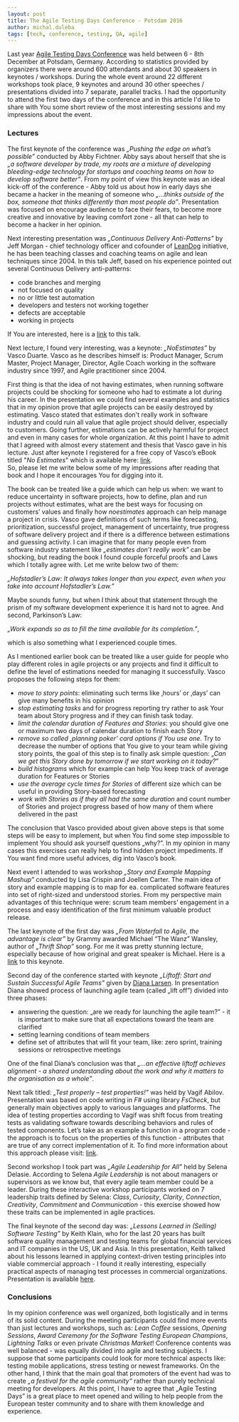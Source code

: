 ```yaml
---
layout: post
title: The Agile Testing Days Conference - Potsdam 2016
author: michal.duleba
tags: [tech, conference, testing, QA, agile]
---
```


Last year [Agile Testing Days Conference](https://agiletestingdays.com/) was held between 6 - 8th December at Potsdam, Germany. 
According to statistics provided by organizers there were around 600 attendants and about 30 speakers in keynotes / workshops. 
During the whole event around 22 different workshops took place, 9 keynotes
and around 30 other speeches / presentations divided into 7 separate, parallel tracks. 
I had the opportunity to attend the first two days of the conference and in
this article I'd like to share with You some short review of the most
interesting sessions and my impressions about the event.

### Lectures

The first keynote of the conference was *„Pushing the edge on what’s possible”* conducted by Abby Fichtner. 
Abby says about herself that she is *„a software developer by trade, my roots
are a mixture of developing bleeding-edge technology for startups and coaching
teams on how to develop software better”*. 
From my point of view this keynote was an ideal kick-off of the conference -
Abby told us about how in early days she became a hacker in the meaning of
someone who *„…thinks outside of the box, someone that thinks differently than most people do”*. 
Presentation was focused on encourage audience to face their fears, to become
more creative and innovative by leaving comfort zone - all that can help to become a hacker in her opinion. 

Next interesting presentation was *„Continuous Delivery Anti-Patterns”* by
Jeff Morgan - chief technology officer and cofounder of
[LeanDog](https://www.leandog.com/) initiative, he has been teaching classes
and coaching teams on agile and lean techniques since 2004. 
In this talk Jeff, based on his experience pointed out several Continuous
Delivery anti-patterns: 

- code branches and merging
- not focused on quality
- no or little test automation
- developers and testers not working together
- defects are acceptable
- working in projects

If You are interested, here is a [link](https://www.youtube.com/watch?v=ru1-CYouPjg) to this talk. 

Next lecture, I found very interesting, was a keynote: *„NoEstimates”* by
Vasco Duarte. Vasco as he describes himself is: Product Manager, Scrum Master,
Project Manager, Director, Agile Coach working in the software industry since
1997, and Agile practitioner since 2004.

First thing is that the idea of not having estimates, when running software
projects could be shocking for someone who had to estimate a lot during his
career. In the presentation we could find several examples and statistics that
in my opinion prove that agile projects can be easily destroyed by estimating. 
Vasco stated that estimates don't really work in software industry and could
ruin all value that agile project should deliver, especially to customers.
Going further, estimations can be actively harmful for project and even in
many cases for whole organization. 
At this point I have to admit that I agreed with almost every statement and
thesis that Vasco gave in his lecture. 
Just after keynote I registered for a free copy of Vasco’s eBook titled "*No
Estimates*" which is available here: [link](http://noestimatesbook.com).  
So, please let me write below some of my impressions after reading that book
and I hope it encourages You for digging into it.

The book can be treated like a guide which can help us when: we want to reduce
uncertainty in software projects, how to define, plan and run projects without
estimates, what are the best ways for focusing on customers’ values and
finally how *noestimates* approach can help manage a project in crisis. 
Vasco gave definitions of such terms like forecasting, prioritization,
successful project, management of uncertainty, true progress of software
delivery project and if there is a difference between estimations and guessing
activity. 
I can imagine that for many people even from software industry statement like
*„estimates don’t really work”* can be shocking, but reading the book I found
couple forceful proofs and Laws which I totally agree with. 
Let me write below two of them:

*„Hofstadler’s Law: It always takes longer than you expect, even when you take
into account Hofstadler’s Law.”*

Maybe sounds funny, but when I think about that statement through the prism of
my software development experience it is hard not to agree. 
And second, Parkinson’s Law: 

*„Work expands so as to fill the time available for its completion.”*,

which is also something what I experienced couple times.

As I mentioned earlier book can be treated like a user guide for people who
play different roles in agile projects or any projects and find it difficult
to define the level of estimations needed for managing it successfully. 
Vasco proposes the following steps for them: 

- *move to story points*: eliminating such terms like ‚hours’ or ‚days’ can give many benefits in his opinion
- *stop estimating tasks* and for progress reporting try rather to ask Your team about Story progress and if they can finish task today.
- *limit the calendar duration of Features and Stories*: you should give one or maximum two days of calendar duration to finish each Story 
- *remove so called ‚planning poker’ card options if You use one*. Try to decrease the number of options that You give to your team while giving story points, the goal of this step is to finally ask simple question: „*Can we get this Story done by tomorrow if we start working on it today?*”
- *build histograms* which for example can help You keep track of average duration for Features or Stories
- *use the average cycle times for Stories* of different size which can be useful in providing Story-based forecasting
- *work with Stories as if they all had the same duration* and count number of Stories and project progress based of how many of them where delivered in the past

The conclusion that Vasco provided about given above steps is that some steps
will be easy to implement, but when You find some step impossible to implement
You should ask yourself questions „why?”. 
In my opinion in many cases this exercises can really help to find hidden
project impediments. If You want find more useful advices, dig into Vasco’s
book.

Next event I attended to was workshop *„Story and Example Mapping Mashup”* conducted by Lisa Crispin and Joellen Carter. 
The main idea of story and example mapping is to map for ea. complicated
software features into set of right-sized and understood stories. 
From my perspective main advantages of this technique were: scrum team
members’ engagement in a process and easy identification of the first minimum
valuable product release. 

The last keynote of the first day was *„From Waterfall to Agile, the advantage is clear”* by Grammy awarded Michael “The Wanz” Wansley, author of *„Thrift
Shop”* song. For me it was pretty stunning lecture, especially because of how
original and great speaker is Michael. Here is a
[link](https://www.youtube.com/watch?v=5egKHp17LcY) to this keynote. 

Second day of the conference started with keynote *„Liftoff: Start and Sustain
Successful Agile Teams”* given by [Diana
Larsen](https://futureworksconsulting.com/about/diana-larsen). In presentation
Diana showed process of launching agile team (called „lift off”) divided into
three phases: 

- answering the question: „are we ready for launching the agile team?” - it is important to make sure that all expectations toward the team are clarified
- setting learning conditions of team members
- define set of attributes that will fit your team, like: zero sprint, training sessions or retrospective meetings 

One of the final Diana’s conclusion was that *„...an effective liftoff
achieves alignment - a shared understanding about the work and why it matters to the organisation as a whole”*. 

Next talk titled: *„Test properly – test properties!”* was held by Vagif
Abilov. Presentation was based on code writing in *F#* using library
*FsCheck*, but generally main objectives apply to various languages and
platforms. 
The idea of testing properties according to Vagif was shift focus from
treating tests as validating software towards describing behaviors and rules
of tested components. 
Let’s take as an example a function in a program code - the approach is to
focus on the properties of this function - attributes that are true of any
correct implementation of it. 
To find more information about this approach please visit: [link](https://fsharpforfunandprofit.com/posts/property-based-testing/). 

Second workshop I took part was *„Agile Leadership for All”* held by Selena
Delasie. 
According to Selena *Agile Leadership* is not about managers or supervisors as
we know but, that every agile team member could be a leader. 
During these interactive workshop participants worked on 7 leadership traits
defined by Selena: *Class*, *Curiosity*, *Clarity*, *Connection*,
*Creativity*, *Commitment* and *Communication* - this exercise showed how
these traits can be implemented in agile practices. 

The final keynote of the second day was: *„Lessons Learned in (Selling)
Software Testing”* by Keith Klain, who for the last 20 years has built
software quality management and testing teams for global financial services
and IT companies in the US, UK and Asia. 
In this presentation, Keith talked about his lessons learned in applying
context-driven testing principles into viable commercial approach - I found it
really interesting, especially practical aspects of managing test processes in
commercial organizations. 
Presentation is available [here](https://youtu.be/da7bbn4USxE). 

### Conclusions

In my opinion conference was well organized, both logistically and in terms of
its solid content. 
During the meeting participants could find more events than just lectures and
workshops, such as: *Lean Coffee* sessions, *Opening Sessions*, *Award
Ceremony for the Software Testing European Champions*, *Lightning Talks* or
even private *Christmas Market*! Conference contents was well balanced - was
equally divided into agile and testing subjects. 
I suppose that some participants could look for more technical aspects like:
testing mobile applications, stress testing or newest frameworks. 
On the other hand, I think that the main goal that promoters of the event had
was to create *„a festival for the agile community”* rather than purely
technical meeting for developers. 
At this point, I have to agree that „Agile Testing Days” is a great place to
meet opened and willing to help people from the European tester community and
to share with them knowledge and experience.